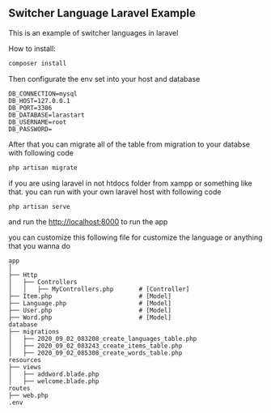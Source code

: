## Switcher Language Laravel Example

This is an example of switcher languages in laravel

How to install:

```cmd
composer install
```

Then configurate the env
set into your host and database
```env
DB_CONNECTION=mysql
DB_HOST=127.0.0.1
DB_PORT=3306
DB_DATABASE=larastart
DB_USERNAME=root
DB_PASSWORD=
```

After that you can migrate all of the table from migration to your databse with following code
```cmd
php artisan migrate
```

if you are using laravel in not htdocs folder from xampp or something like that. you can run with your own laravel host with following code
```cmd
php artisan serve
```

and run the [http://localhost:8000](http://localhost:8000) to run the app

you can customize this following file for customize the language or anything that you wanna do
```
app
│
├── Http
│   ├── Controllers
│   │   ├── MyControllers.php       # [Controller]
├── Item.php                        # [Model]
├── Language.php                    # [Model]
├── User.php                        # [Model]
├── Word.php                        # [Model]
database
├── migrations
│   ├── 2020_09_02_083208_create_languages_table.php
│   ├── 2020_09_02_083243_create_items_table.php
│   ├── 2020_09_02_085308_create_words_table.php
resources
├── views
│   ├── addword.blade.php
│   ├── welcome.blade.php
routes
├── web.php
.env

```